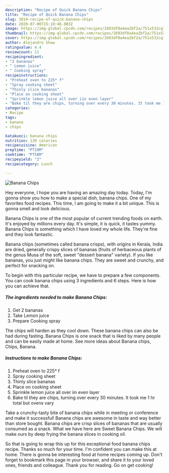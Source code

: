 ```yaml
---
description: "Recipe of Quick Banana Chips"
title: "Recipe of Quick Banana Chips"
slug: 3014-recipe-of-quick-banana-chips
date: 2020-07-06T15:10:46.803Z
image: https://img-global.cpcdn.com/recipes/2693df0a4ea2bf2a/751x532cq70/banana-chips-recipe-main-photo.jpg
thumbnail: https://img-global.cpcdn.com/recipes/2693df0a4ea2bf2a/751x532cq70/banana-chips-recipe-main-photo.jpg
cover: https://img-global.cpcdn.com/recipes/2693df0a4ea2bf2a/751x532cq70/banana-chips-recipe-main-photo.jpg
author: Alejandro Shaw
ratingvalue: 4.4
reviewcount: 11
recipeingredient:
- "2 bananas"
- " Lemon juice"
- " Cooking spray"
recipeinstructions:
- "Preheat oven to 225* f"
- "Spray cooking sheet"
- "Thinly slice bananas"
- "Place on cooking sheet"
- "Sprinkle lemon juice all over iin even layer"
- "Bake til they are chips, turning over every 30 minutes. It took me 1 hr total but ovens vary"
categories:
- Recipe
tags:
- banana
- chips

katakunci: banana chips 
nutrition: 139 calories
recipecuisine: American
preptime: "PT19M"
cooktime: "PT58M"
recipeyield: "2"
recipecategory: Lunch

---
```



![Banana Chips](https://img-global.cpcdn.com/recipes/2693df0a4ea2bf2a/751x532cq70/banana-chips-recipe-main-photo.jpg)

Hey everyone, I hope you are having an amazing day today. Today, I'm gonna show you how to make a special dish, banana chips. One of my favorites food recipes. This time, I am going to make it a bit unique. This is gonna smell and look delicious.

Banana Chips is one of the most popular of current trending foods on earth. It's enjoyed by millions every day. It's simple, it is quick, it tastes yummy. Banana Chips is something which I have loved my whole life. They're fine and they look fantastic.

Banana chips (sometimes called banana crisps), with origins in Kerala, India are dried, generally crispy slices of bananas (fruits of herbaceous plants of the genus Musa of the soft, sweet &#34;dessert banana&#34; variety). If you like bananas, you just might like banana chips. They are sweet and crunchy, and perfect for snacking on.


To begin with this particular recipe, we have to prepare a few components. You can cook banana chips using 3 ingredients and 6 steps. Here is how you can achieve that.

<!--inarticleads1-->

##### The ingredients needed to make Banana Chips:

1. Get 2 bananas
1. Take  Lemon juice
1. Prepare  Cooking spray


The chips will harden as they cool down. These banana chips can also be had during fasting. Banana Chips is one snack that is liked by many people and can be easily made at home. See more ideas about Banana chips, Chips, Banana. 

<!--inarticleads2-->

##### Instructions to make Banana Chips:

1. Preheat oven to 225* f
1. Spray cooking sheet
1. Thinly slice bananas
1. Place on cooking sheet
1. Sprinkle lemon juice all over iin even layer
1. Bake til they are chips, turning over every 30 minutes. It took me 1 hr total but ovens vary


Take a crunchy-tasty bite of banana chips while in meeting or conference and make it successful! Banana chips are awesome in taste and way better than store bought. Banana chips are crisp slices of bananas that are usually consumed as a snack. What we have here are Sweet Banana Chips. We will make ours by deep frying the banana slices in cooking oil. 

So that is going to wrap this up for this exceptional food banana chips recipe. Thanks so much for your time. I'm confident you can make this at home. There is gonna be interesting food at home recipes coming up. Don't forget to bookmark this page in your browser, and share it to your loved ones, friends and colleague. Thank you for reading. Go on get cooking!
